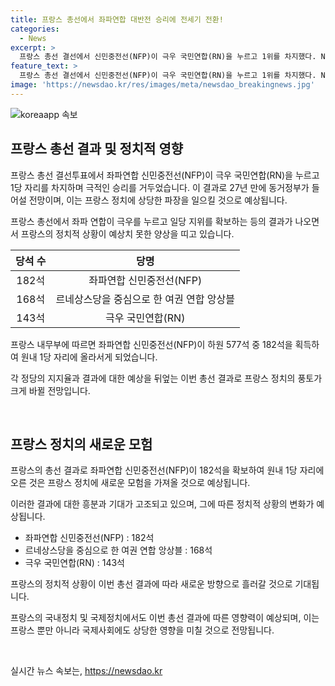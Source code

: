 ```yaml
---
title: 프랑스 총선에서 좌파연합 대반전 승리에 전세기 전환!
categories:
  - News
excerpt: >
  프랑스 총선 결선에서 신민중전선(NFP)이 극우 국민연합(RN)을 누르고 1위를 차지했다. NFP는 하원 577석 중 182석을 획득하여 원내 1당 자리에 오르며 이에 따라 동거정부가 들어설 것으로 보인다. 1차 투표에서 1위를 차지한 RN은 후보 단일화에 부딪혀 3위로 밀려났고, 이로써 극우 집권을 막는 계기가 됐다. 또한, NFP 소속 인사들은 좌파연합의 승리를 강조하며 집권할 준비를 강조했다. 결선 결과로 인해 정치적인 변화가 예상된다.
feature_text: >
  프랑스 총선 결선에서 신민중전선(NFP)이 극우 국민연합(RN)을 누르고 1위를 차지했다. NFP는 하원 577석 중 182석을 획득하여 원내 1당 자리에 오르며 이에 따라 동거정부가 들어설 것으로 보인다. 1차 투표에서 1위를 차지한 RN은 후보 단일화에 부딪혀 3위로 밀려났고, 이로써 극우 집권을 막는 계기가 됐다. 또한, NFP 소속 인사들은 좌파연합의 승리를 강조하며 집권할 준비를 강조했다. 결선 결과로 인해 정치적인 변화가 예상된다.
image: 'https://newsdao.kr/res/images/meta/newsdao_breakingnews.jpg'
---
```


<p><img src="https://newsdao.kr/res/images/meta/newsdao_breakingnews.jpg" alt="koreaapp 속보" /></p>

<h2 data-ke-size="size26">프랑스 총선 결과 및 정치적 영향</h2>

<p>프랑스 총선 결선투표에서 좌파연합 신민중전선(NFP)이 극우 국민연합(RN)을 누르고 1당 자리를 차지하며 극적인 승리를 거두었습니다. 이 결과로 27년 만에 동거정부가 들어설 전망이며, 이는 프랑스 정치에 상당한 파장을 일으킬 것으로 예상됩니다.</p>

<p data-ke-size="size16">프랑스 총선에서 좌파 연합이 극우를 누르고 일당 지위를 확보하는 등의 결과가 나오면서 프랑스의 정치적 상황이 예상치 못한 양상을 띠고 있습니다.</p>

<table>
    <thead>
        <tr>
            <th style="text-align: center;">당석 수</th>
            <th style="text-align: center;">당명</th>
        </tr>
    </thead>
    <tbody>
        <tr>
            <td style="text-align: center;">182석</td>
            <td style="text-align: center;">좌파연합 신민중전선(NFP)</td>
        </tr>
        <tr>
            <td style="text-align: center;">168석</td>
            <td style="text-align: center;">르네상스당을 중심으로 한 여권 연합 앙상블</td>
        </tr>
        <tr>
            <td style="text-align: center;">143석</td>
            <td style="text-align: center;">극우 국민연합(RN)</td>
        </tr>
    </tbody>
</table>

<p data-ke-size="size16">프랑스 내무부에 따르면 좌파연합 신민중전선(NFP)이 하원 577석 중 182석을 획득하여 원내 1당 자리에 올라서게 되었습니다.</p>

<p data-ke-size="size16">각 정당의 지지율과 결과에 대한 예상을 뒤엎는 이번 총선 결과로 프랑스 정치의 풍토가 크게 바뀔 전망입니다.</p>

<p data-ke-size="size16">&nbsp;</p>

<h2 data-ke-size="size26">프랑스 정치의 새로운 모험</h2>

<p>프랑스의 총선 결과로 좌파연합 신민중전선(NFP)이 182석을 확보하여 원내 1당 자리에 오른 것은 프랑스 정치에 새로운 모험을 가져올 것으로 예상됩니다.</p>

<p data-ke-size="size16">이러한 결과에 대한 흥분과 기대가 고조되고 있으며, 그에 따른 정치적 상황의 변화가 예상됩니다.</p>

<ul>
    <li>좌파연합 신민중전선(NFP) : 182석</li>
    <li>르네상스당을 중심으로 한 여권 연합 앙상블 : 168석</li>
    <li>극우 국민연합(RN) : 143석</li>
</ul>

<p data-ke-size="size16">프랑스의 정치적 상황이 이번 총선 결과에 따라 새로운 방향으로 흘러갈 것으로 기대됩니다.</p>

<p data-ke-size="size16">프랑스의 국내정치 및 국제정치에서도 이번 총선 결과에 따른 영향력이 예상되며, 이는 프랑스 뿐만 아니라 국제사회에도 상당한 영향을 미칠 것으로 전망됩니다.</p>

<p data-ke-size="size16">&nbsp;</p>
실시간 뉴스 속보는, <a href="https://newsdao.kr" rel="dofollow">https://newsdao.kr</a>


